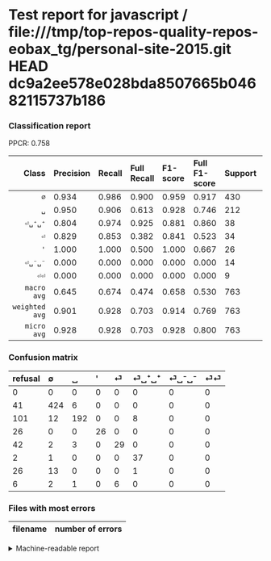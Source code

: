 # Test report for javascript / file:///tmp/top-repos-quality-repos-eobax_tg/personal-site-2015.git HEAD dc9a2ee578e028bda8507665b04682115737b186

### Classification report

PPCR: 0.758

| Class | Precision | Recall | Full Recall | F1-score | Full F1-score | Support | Full Support | PPCR |
|------:|:----------|:-------|:------------|:---------|:---------|:--------|:-------------|:-----|
| `∅` | 0.934| 0.986| 0.900| 0.959| 0.917| 430| 471| 0.913 |
| `␣` | 0.950| 0.906| 0.613| 0.928| 0.746| 212| 313| 0.677 |
| `⏎␣⁺␣⁺` | 0.804| 0.974| 0.925| 0.881| 0.860| 38| 40| 0.950 |
| `⏎` | 0.829| 0.853| 0.382| 0.841| 0.523| 34| 76| 0.447 |
| `'` | 1.000| 1.000| 0.500| 1.000| 0.667| 26| 52| 0.500 |
| `⏎␣⁻␣⁻` | 0.000| 0.000| 0.000| 0.000| 0.000| 14| 40| 0.350 |
| `⏎⏎` | 0.000| 0.000| 0.000| 0.000| 0.000| 9| 15| 0.600 |
| `macro avg` | 0.645| 0.674| 0.474| 0.658| 0.530| 763| 1007| 0.758 |
| `weighted avg` | 0.901| 0.928| 0.703| 0.914| 0.769| 763| 1007| 0.758 |
| `micro avg` | 0.928| 0.928| 0.703| 0.928| 0.800| 763| 1007| 0.758 |

### Confusion matrix

|refusal|  ∅| ␣| '| ⏎| ⏎␣⁺␣⁺| ⏎␣⁻␣⁻| ⏎⏎| 
|:---|:---|:---|:---|:---|:---|:---|:---|
|0 |0 |0 |0 |0 |0 |0 |0 |
|41 |424 |6 |0 |0 |0 |0 |0 |
|101 |12 |192 |0 |0 |8 |0 |0 |
|26 |0 |0 |26 |0 |0 |0 |0 |
|42 |2 |3 |0 |29 |0 |0 |0 |
|2 |1 |0 |0 |0 |37 |0 |0 |
|26 |13 |0 |0 |0 |1 |0 |0 |
|6 |2 |1 |0 |6 |0 |0 |0 |

### Files with most errors

| filename | number of errors|
|:----:|:-----|

<details>
    <summary>Machine-readable report</summary>
```json
{
  "cl_report": {"\u0027": {"f1-score": 1.0, "precision": 1.0, "recall": 1.0, "support": 26}, "macro avg": {"f1-score": 0.6583349058687019, "precision": 0.645333572715593, "recall": 0.6740474679976145, "support": 763}, "micro avg": {"f1-score": 0.927916120576671, "precision": 0.927916120576671, "recall": 0.927916120576671, "support": 763}, "weighted avg": {"f1-score": 0.9137382300961255, "precision": 0.9014777189272384, "recall": 0.927916120576671, "support": 763}, "\u2205": {"f1-score": 0.9592760180995475, "precision": 0.933920704845815, "recall": 0.986046511627907, "support": 430}, "\u23ce": {"f1-score": 0.8405797101449276, "precision": 0.8285714285714286, "recall": 0.8529411764705882, "support": 34}, "\u23ce\u23ce": {"f1-score": 0.0, "precision": 0.0, "recall": 0.0, "support": 9}, "\u23ce\u2423\u207a\u2423\u207a": {"f1-score": 0.8809523809523809, "precision": 0.8043478260869565, "recall": 0.9736842105263158, "support": 38}, "\u23ce\u2423\u207b\u2423\u207b": {"f1-score": 0.0, "precision": 0.0, "recall": 0.0, "support": 14}, "\u2423": {"f1-score": 0.927536231884058, "precision": 0.9504950495049505, "recall": 0.9056603773584906, "support": 212}},
  "cl_report_full": {"\u0027": {"f1-score": 0.6666666666666666, "precision": 1.0, "recall": 0.5, "support": 52}, "macro avg": {"f1-score": 0.5302917328837401, "precision": 0.645333572715593, "recall": 0.4743156845635588, "support": 1007}, "micro avg": {"f1-score": 0.7999999999999999, "precision": 0.927916120576671, "recall": 0.7030784508440914, "support": 1007}, "weighted avg": {"f1-score": 0.768591797153742, "precision": 0.8783782960201938, "recall": 0.7030784508440914, "support": 1007}, "\u2205": {"f1-score": 0.9167567567567568, "precision": 0.933920704845815, "recall": 0.9002123142250531, "support": 471}, "\u23ce": {"f1-score": 0.5225225225225226, "precision": 0.8285714285714286, "recall": 0.3815789473684211, "support": 76}, "\u23ce\u23ce": {"f1-score": 0.0, "precision": 0.0, "recall": 0.0, "support": 15}, "\u23ce\u2423\u207a\u2423\u207a": {"f1-score": 0.8604651162790697, "precision": 0.8043478260869565, "recall": 0.925, "support": 40}, "\u23ce\u2423\u207b\u2423\u207b": {"f1-score": 0.0, "precision": 0.0, "recall": 0.0, "support": 40}, "\u2423": {"f1-score": 0.7456310679611651, "precision": 0.9504950495049505, "recall": 0.6134185303514377, "support": 313}},
  "ppcr": 0.7576961271102284
}
```
</details>

